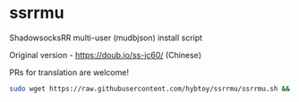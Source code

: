 # ssrrmu
ShadowsocksRR multi-user (mudbjson) install script

Original version - https://doub.io/ss-jc60/ (Chinese)

PRs for translation are welcome!

```bash
sudo wget https://raw.githubusercontent.com/hybtoy/ssrrmu/ssrrmu.sh && chmod +x ssrrmu.sh && bash ssrrmu.sh
```
